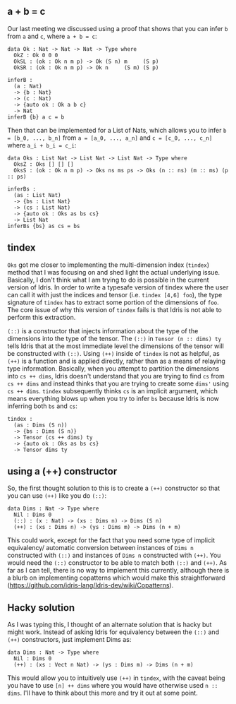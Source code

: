 
## a + b = c

Our last meeting we discussed using a proof that shows that you can infer `b` from `a` and `c`, where `a + b = c`:

```
data Ok : Nat -> Nat -> Nat -> Type where
  OkZ : Ok 0 0 0
  OkSL : (ok : Ok n m p) -> Ok (S n) m     (S p)
  OkSR : (ok : Ok n m p) -> Ok n     (S m) (S p)

inferB : 
  (a : Nat)
  -> {b : Nat}
  -> (c : Nat)
  -> {auto ok : Ok a b c}
  -> Nat
inferB {b} a c = b
```

Then that can be implemented for a List of Nats, which allows you to infer `b = [b_0, ..., b_n]` from `a = [a_0, ..., a_n]` and `c = [c_0, ..., c_n]` where `a_i + b_i = c_i`:

```
data Oks : List Nat -> List Nat -> List Nat -> Type where
  OksZ : Oks [] [] []
  OksS : (ok : Ok n m p) -> Oks ns ms ps -> Oks (n :: ns) (m :: ms) (p :: ps)

inferBs :
  (as : List Nat)
  -> {bs : List Nat}
  -> (cs : List Nat)
  -> {auto ok : Oks as bs cs}
  -> List Nat
inferBs {bs} as cs = bs
```

## tindex

`Oks` got me closer to implementing the multi-dimension index (`tindex`) method that I was focusing on and shed light the actual underlying issue. Basically, I don't think what I am trying to do is possible in the current version of Idris. In order to write a typesafe version of tindex where the user can call it with just the indices and tensor (i.e. `tindex [4,6] foo`), the type signature of `tindex` has to extract some portion of the dimensions of `foo`. The core issue of why this version of `tindex` fails is that Idris is not able to perform this extraction.

`(::)` is a constructor that injects information about the type of the dimensions into the type of the tensor. The `(::)` in `Tensor (n :: dims) ty` tells Idris that at the most immediate level the dimensions of the tensor will be constructed with `(::)`. Using `(++)` inside of `tindex` is not as helpful, as `(++)` is a function and is applied directly, rather than as a means of relaying type information. Basically, when you attempt to partition the dimensions into `cs ++ dims`, Idris doesn't understand that you are trying to find `cs` from `cs ++ dims` and instead thinks that you are trying to create some `dims'` using `cs ++ dims`. `tindex` subsequently thinks `cs` is an implicit argument, which means everything blows up when you try to infer `bs` because Idris is now inferring both `bs` and `cs`:

```
tindex : 
  (as : Dims (S n))
  -> {bs : Dims (S n)}
  -> Tensor (cs ++ dims) ty
  -> {auto ok : Oks as bs cs}
  -> Tensor dims ty
```

## using a (++) constructor

So, the first thought solution to this is to create a `(++)` constructor so that you can use `(++)` like you do `(::)`:

```
data Dims : Nat -> Type where
  Nil : Dims 0
  (::) : (x : Nat) -> (xs : Dims n) -> Dims (S n)
  (++) : (xs : Dims n) -> (ys : Dims m) -> Dims (n + m)
```

This could work, except for the fact that you need some type of implicit equivalency/ automatic conversion between instances of `Dims n` constructed with `(::)` and instances of `Dims n` constructed with `(++)`. You would need the `(::)` constructor to be able to match both `(::)` and `(++)`. As far as I can tell, there is no way to implement this currently, although there is a blurb on implementing copatterns which would make this straightforward (https://github.com/idris-lang/Idris-dev/wiki/Copatterns).


## Hacky solution

As I was typing this, I thought of an alternate solution that is hacky but might work. Instead of asking Idris for equivalency between the `(::)` and `(++)` constructors, just implement Dims as:

```
data Dims : Nat -> Type where
  Nil : Dims 0
  (++) : (xs : Vect n Nat) -> (ys : Dims m) -> Dims (n + m)
```

This would allow you to intuitively use `(++)` in `tindex`, with the caveat being you have to use `[n] ++ dims` where you would have otherwise used `n :: dims`. I'll have to think about this more and try it out at some point.